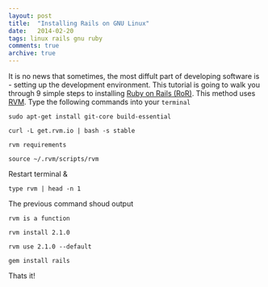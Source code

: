 ```yaml
---
layout: post
title:  "Installing Rails on GNU Linux"
date:   2014-02-20
tags: linux rails gnu ruby
comments: true
archive: true
---
```


It is no news that sometimes, the most diffult part of developing software is - setting up the development environment. This tutorial is going to walk you through 9 simple steps to installing [Ruby on Rails (RoR)](http://rubyonrails.org/). This method uses [RVM](https://rvm.io/). Type the following commands into your ``terminal``

    sudo apt-get install git-core build-essential

    curl -L get.rvm.io | bash -s stable

    rvm requirements

    source ~/.rvm/scripts/rvm
Restart terminal &

    type rvm | head -n 1
The previous command shoud output

    rvm is a function

    rvm install 2.1.0

    rvm use 2.1.0 --default

    gem install rails

Thats it!